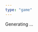 ```yaml
---
type: "game"
---
```


<div class="center-container">
    <div id="feedback">Generating ... </div>
</div>